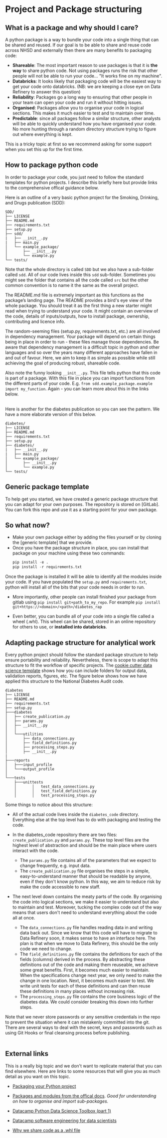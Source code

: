 # Project and Package structuring

## What is a package and why should I care?

A python package is a way to bundle your code into a single thing that can be shared and reused. If our goal is to be able to share and reuse code across NHSD and externally then there are many benefits to packaging code:

- **Shareable**: The most important reason to use packages is that it is **the way** to share python code. Not using packages runs the risk that other people will not be able to run your code... "It works fine on my machine". 
- **Databricks**: It looks likely that packaging code will be the easiest way to get your code onto databricks. (NB: we are keeping a close eye on Data Refinery to answer this question)
- **Reliability**: Packages go a long way to ensuring that other people in your team can open your code and run it without hitting issues. 
- **Organised**: Packages allow you to organise your code in logical sections. This makes it much easier to test and to maintain over time. 
- **Predictable**: since all packages follow a similar structure, other analysts will be able to quickly understand how you have organised your code. No more hunting through a random directory structure trying to figure out where everything is kept.

This is a tricky topic at first so we recommend asking for some support when you set this up for the first time. 

## How to package python code

In order to package your code, you just need to follow the standard templates for python projects. I describe this briefly here but provide links to the comprehensive offical guidance below.

Here is an outline of a very basic python project for the Smoking, Drinking, and Drugs publication (SDD):
```
SDD/
├── LICENSE
├── README.md
├── requirements.txt
├── setup.py
├── sdd/
|   ├── __init__.py
|   ├── main.py
│   └── example_package/
│       ├── __init__.py
│       └── example.py
└── tests/
```

Note that the whole directory is called `SDD` but we also have a sub-folder called `sdd`. All of our code lives inside this `sdd` sub-folder. Sometimes you might see the folder that contains all the code called `src` but the other common convention is to name it the same as the overall project. 

The README.md file is extremely important as this functions as the package’s landing page. The README provides a bird's eye view of the whole package. You should treat it as the first thing a new starter might read when trying to understand your code. It might contain an overview of the code, details of inputs/outputs, how to install package, ownership, contributing and licence info.

The random-seeming files (setup.py, requirements.txt, etc.) are all involved in dependency management. Your package will depend on certain things being in place in order to run - these files manage those dependencies. Be aware that dependency management is a difficult topic in python and other languages and so over the years many different approaches have fallen in and out of favour. Here, we aim to keep it as simple as possible while still achieving the goal of producing robust, shareable code. 

Also note the funny looking ```__init__.py```. This file tells python that this code is part of a package. With this file in place you can import functions from the different parts of your code. E.g. `from sdd.example_package.example import my_function`. Again - you can learn more about this in the links below.
<br/>
<br/>

Here is another for the diabetes publication so you can see the pattern. We have a more elaborate version of this below.
```
diabetes/
├── LICENSE
├── README.md
├── requirements.txt
├── setup.py
├── diabetes/
|   ├── __init__.py
|   ├── main.py
│   └── example_package/
│       ├── __init__.py
│       └── example.py
└── tests/
```

## Generic package template

To help get you started, we have created a generic package structure that you can adapt for your own purposes. The repository is stored on [GitLab]. You can fork this repo and use it as a starting point for your own package.

## So what now? 

* Make your own package either by adding the files yourself or by cloning the [generic template] that we provide.
* Once you have the package structure in place, you can install that package on your machine using these two commands:
    ```python
    pip install -e .
    pip install -r requirements.txt
    ```
 Once the package is installed it will be able to identify all the modules inside your code. If you have populated the `setup.py` and `requirements.txt`, python will install all of the bits that your code needs in order to run.

* More importantly, other people can install finished your package from gitlab using `pip install git+path_to_my_repo`. For example `pip install git+https://<domain>/<path>/diabetes_rap`

* Even better, you can bundle all of your code into a single file called a wheel (.whl). This wheel can be shared, stored in an online repository for others to use, or **installed into databricks**.

## Adapting package structure for analytical work

Every python project should follow the standard package structure to help ensure portability and reliability. Nevertheless, there is scope to adapt this structure to fit the workflow of specific projects. The [cookie cutter data science template](https://drivendata.github.io/cookiecutter-data-science/#directory-structure) shows how you can include folders for output data, validation reports, figures, etc. 
The figure below shows how we have applied this structure to the National Diabetes Audit code.

```
diabetes
├── LICENSE
├── README.md
├── requirements.txt
├── setup.py
├───diabetes
│   ├── create_publication.py
│   ├── params.py
│   ├── __init__.py
│   │
│   └───utilities
│       ├── data_connections.py
│       ├── field_definitions.py
│       ├── processing_steps.py
│       ├── __init__.py
|
├───reports
│   ├───input_profile
│   └───output_profile
│
└───tests
    ├───unittests
    │       │   test_data_connections.py
    │       │   test_field_definitions.py
    │       │   test_processing_steps.py
```

Some things to notice about this structure:

* All of the actual code lives inside the `diabetes_code` directory. Everything else at the top level has to do with packaging and testing the code.
* In the diabetes_code repository there are two files: `create_publication.py` and `params.py`. These top level files are the highest level of abstraction and should be the main place where users interact with the code. 

    * The `params.py` file contains all of the parameters that we expect to change frequently, e.g. input data. 
    * The `create_publication.py` file organises the steps in a simple, easy-to-understand manner that should be readable by anyone, even if they don't know python. In this way, we aim to reduce risk by make the code accessible to new staff. 

* The next level down contains the meaty parts of the code. By organising the code into logical sections, we make it easier to understand but also to maintain and test. Moreover, tucking the complex code out of the way means that users don't need to understand everything about the code all at once. 
    * The `data_connections.py` file handles reading data in and writing data back out. Since we know that this code will have to migrate to Data Refinery soon, it makes sense to have an interface here. The plan is that when we move to Data Refinery, this should be the only code we need to change.
    * The `field_definitions.py` file contains the definitions for each of the fields (columns) derived in the process. By abstracting these definitions out of the code and making them reuseable, we achieve some great benefits. First, it becomes much easier to maintain. When the specifications change next year, we only need to make the change in one location. Next, it becomes much easier to test. We write unit tests for each of these definitions and can then reuse these definitions in many places without increasing risk. 
    * The `processing_steps.py` file contains the core business logic of the diabetes data. We could consider breaking this down into further steps. 

Note that we never store passwords or any sensitive credentials in the repo to prevent the situation where it can mistakenly committed into the git. There are several ways to deal with the secret, keys and passwords such as using Git Hooks or final cleansing process before publishing. 
<br/><br/>


## External links
This is a really big topic and we don't want to replicate material that you can find elsewhere. Here are links to some resources that will give you as much detail as you want on this topic.

* [Packaging your Python project](https://packaging.python.org/tutorials/packaging-projects/)

* [Packages and modules from the offical docs](https://docs.python.org/3/tutorial/modules.html#packages). 
*Good for understanding on how to organise and import sub-packages.*

* [Datacamp Python Data Science Toolbox (part 1)](https://learn.datacamp.com/courses/python-data-science-toolbox-part-1)

* [Datacamp software engineering for data scientists](https://learn.datacamp.com/courses/software-engineering-for-data-scientists-in-python)

* [Why we share code as a .whl file](https://packaging.python.org/discussions/wheel-vs-egg/)
